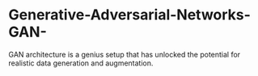 # Generative-Adversarial-Networks-GAN-
GAN architecture is a genius setup that has unlocked the potential for realistic data generation and augmentation.
